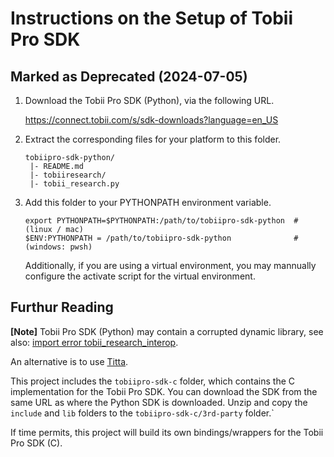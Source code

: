 # Instructions on the Setup of Tobii Pro SDK

## Marked as Deprecated (2024-07-05)

1. Download the Tobii Pro SDK (Python), via the following URL.

    https://connect.tobii.com/s/sdk-downloads?language=en_US

2. Extract the corresponding files for your platform to this folder.

    ```shell
    tobiipro-sdk-python/
     |- README.md
     |- tobiiresearch/
     |- tobii_research.py
    ```

3. Add this folder to your PYTHONPATH environment variable.

    ```shell
    export PYTHONPATH=$PYTHONPATH:/path/to/tobiipro-sdk-python  # (linux / mac)
    $ENV:PYTHONPATH = /path/to/tobiipro-sdk-python              # (windows: pwsh)
    ```

    Additionally, if you are using a virtual environment, you may mannually configure the activate script for the virtual environment.

## Furthur Reading

**[Note]** Tobii Pro SDK (Python) may contain a corrupted dynamic library, see also: [import error tobii_research_interop](https://developer.tobii.com/community/forums/topic/import-error-tobii_research_interop/).

An alternative is to use [Titta](https://pypi.org/project/titta/).

This project includes the `tobiipro-sdk-c` folder, which contains the C implementation for the Tobii Pro SDK. You can download the SDK from the same URL as where the Python SDK is downloaded. Unzip and copy the `include` and `lib` folders to the `tobiipro-sdk-c/3rd-party` folder.`

If time permits, this project will build its own bindings/wrappers for the Tobii Pro SDK (C).
